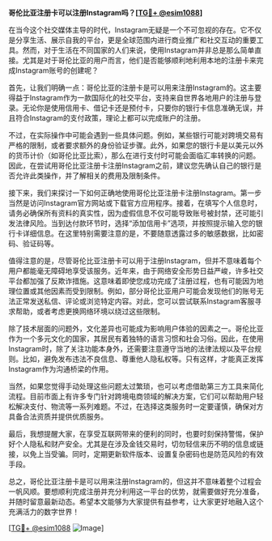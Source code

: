 **哥伦比亚注册卡可以注册Instagram吗？[[TG💪+ @esim1088](https://t.me/s/esim1088)]**

在当今这个社交媒体主导的时代，Instagram无疑是一个不可忽视的存在。它不仅是分享生活、展示自我的平台，更是全球范围内进行商业推广和社交互动的重要工具。然而，对于生活在不同国家的人们来说，使用Instagram并非总是那么简单直接。尤其是对于哥伦比亚的用户而言，他们是否能够顺利地利用本地的注册卡来完成Instagram账号的创建呢？

首先，让我们明确一点：哥伦比亚的注册卡是可以用来注册Instagram的。这主要得益于Instagram作为一款国际化的社交平台，支持来自世界各地用户的注册与登录。无论你是使用信用卡、借记卡还是预付卡，只要你的银行卡信息准确无误，并且符合Instagram的支付政策，理论上都可以完成账户的注册。

不过，在实际操作中可能会遇到一些具体问题。例如，某些银行可能对跨境交易有严格的限制，或者要求额外的身份验证步骤。此外，如果您的银行卡是以美元以外的货币计价（如哥伦比亚比索），那么在进行支付时可能会面临汇率转换的问题。因此，在尝试用哥伦比亚注册卡注册Instagram之前，建议您先确认自己的银行是否允许此类操作，并了解相关的费用及限制条件。

接下来，我们来探讨一下如何正确地使用哥伦比亚注册卡注册Instagram。第一步当然是访问Instagram官方网站或下载官方应用程序。接着，在填写个人信息时，请务必确保所有资料的真实性，因为虚假信息不仅可能导致账号被封禁，还可能引发法律风险。当到达付款环节时，选择“添加信用卡”选项，并按照提示输入您的银行卡详细信息。在这里特别需要注意的是，不要随意透露过多的敏感数据，比如密码、验证码等。

值得注意的是，尽管哥伦比亚注册卡可以用于注册Instagram，但并不意味着每个用户都能毫无障碍地享受该服务。近年来，由于网络安全形势日益严峻，许多社交平台都加强了反欺诈措施。这意味着即使您成功完成了注册过程，也有可能因为地理位置或其他因素而受到限制。例如，部分哥伦比亚用户可能会发现他们的账号无法正常发送私信、评论或浏览特定内容。对此，您可以尝试联系Instagram客服寻求帮助，或者考虑更换网络环境以绕过这些限制。

除了技术层面的问题外，文化差异也可能成为影响用户体验的因素之一。哥伦比亚作为一个多元文化的国家，其居民有着独特的语言习惯和社会习俗。因此，在使用Instagram时，除了关注功能本身外，还需要注意遵守当地的法律法规以及平台规则。比如，避免发布违法不良信息、尊重他人隐私权等。只有这样，才能真正发挥Instagram作为沟通桥梁的作用。

当然，如果您觉得手动处理这些问题太过繁琐，也可以考虑借助第三方工具来简化流程。目前市面上有许多专门针对跨境电商领域的解决方案，它们可以帮助用户轻松解决支付、物流等一系列难题。不过，在选择这类服务时一定要谨慎，确保对方具备合法资质并提供优质服务。

最后，我想提醒大家，在享受互联网带来的便利的同时，也要时刻保持警惕，保护好个人隐私和财产安全。尤其是在涉及金钱交易时，切勿轻信来历不明的信息或链接，以免上当受骗。同时，定期更新软件版本、设置复杂密码也是防范风险的有效手段。

总之，哥伦比亚注册卡是可以用来注册Instagram的，但这并不意味着整个过程会一帆风顺。要想顺利完成注册并充分利用这一平台的优势，就需要做好充分准备，并随时留意最新动态。希望本文能够为大家提供有益参考，让大家更好地融入这个充满活力的数字世界！

[[TG💪+ @esim1088](https://t.me/s/esim1088) ![Image](https://i.postimg.cc/4NQfJmqS/Snipaste-2025-05-13-00-14-12.png)]